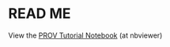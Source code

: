 READ ME
=========

View the [PROV Tutorial Notebook](http://nbviewer.ipython.org/github/trungdong/notebooks/blob/master/PROV%20Tutorial.ipynb) (at nbviewer)

